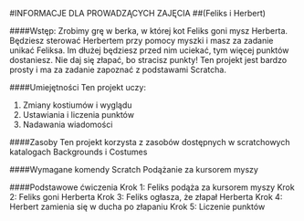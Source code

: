 #INFORMACJE DLA PROWADZĄCYCH ZAJĘCIA##(Feliks i Herbert)####Wstęp:Zrobimy grę w berka, w której kot Feliks goni mysz Herberta. Będziesz sterować Herbertem przy pomocy myszki i masz za zadanie unikać Feliksa. Im dłużej będziesz przed nim uciekać, tym więcej punktów dostaniesz. Nie daj się złapać, bo stracisz punkty! Ten projekt jest bardzo prosty i ma za zadanie zapoznać z podstawami Scratcha. ####UmiejętnościTen projekt uczy:1. Zmiany kostiumów i wyglądu2. Ustawiania i liczenia punktów3. Nadawania wiadomości####ZasobyTen projekt korzysta z zasobów dostępnych w scratchowych katalogach Backgrounds i Costumes####Wymagane komendy ScratchPodążanie za kursorem myszy####Podstawowe ćwiczeniaKrok 1: Feliks podąża za kursorem myszyKrok 2: Feliks goni HerbertaKrok 3: Feliks ogłasza, że złapał HerbertaKrok 4: Herbert zamienia się w ducha po złapaniuKrok 5: Liczenie punktów